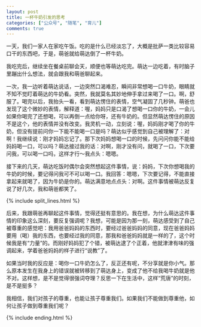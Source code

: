 ```yaml
---
layout: post
title: 一杯牛奶引发的思考
categories: ["公众号", "随笔", "育儿"]
comments: true
---
```


一天，我们一家人在家吃午饭。吃的是什么已经淡忘了，大概是批萨一类比较容易口干的东西吧，于是，萌爸就给萌达倒了一杯牛奶。

我吃完后，继续坐在餐桌前聊会天，顺便也等萌达吃完。萌达一边吃着，有时脑子里蹦出什么想法，就会跟我和萌爸聊起来。

<!--more-->

一次，我一边听着萌达说话，一边突然口渴难忍，瞬间非常想喝一口牛奶，眼睛就不知不觉盯着萌达的牛奶看。突然，我就莫名其妙地伸手拿过来喝了一口。啊，舒服了。喝完以后，我抬头一看，看到萌达愣住的表情，空气凝固了几秒钟。萌爸也发现了这个微妙的表情，解释道：喔，妈妈只是口渴了想喝一口你的牛奶，一会儿如果你喝完了还想喝，可以再倒一点给你呀，还有牛奶的。但显然萌达愣住的原因不是这个，他的表情并没有改变。我灵机一动，立刻说：喔，妈妈刚才喝了你的牛奶，但没有提前问你一下能不能喝一口是吗？萌达似乎感觉到自己被理解了：对啊！我继续说：刚才妈妈忘记了。那下次妈妈想喝一口的时候，先问问你能不能给妈妈喝一口，可以吗？萌达接过我的话：对啊，刚才没有问，就喝了一口，下次要问我，可以喝一口吗，这样才行～我点头：嗯嗯。

接下来的几天，萌达吃饭时偶尔会突然想起这件事情，说：妈妈，下次你想喝我的牛奶的时候，要记得问我可不可以喝一口。我回答：嗯嗯，下次要记得，不能直接拿起来就喝了，因为牛奶是你的。萌达满意地点点头：对啊。这件事情被萌达反复说了好几次，我和萌爸都笑了。

{% include split_lines.html %}

后来，我跟萌爸再聊起这件事情，觉得还挺有意思的。我在想，为什么萌达这件事情的印象这么深刻，要反复强调呢？我想，可能是因为那一刻，萌达感受到了自己被尊重的感觉吧：我用爸爸妈妈的东西时，要经过爸爸妈妈的同意，现在爸爸妈妈要用（喝）我的东西，也要经过我的同意，那我和爸爸妈妈就是一样的了，这个时候我是有“力量”的。而刚好妈妈犯了个错，被萌达逮了个正着，他就津津有味的强调起来，学着爸爸妈妈的样子进行“说教”了。

如果当时我的反应是：喝你一口牛奶怎么了，反正还有呢，不分享就是你小气。那么原本发生在我身上的错误就被转移到了萌达身上，变成了他不给我喝牛奶就是他不对。这样想，是不是觉得很强词夺理？反思一下在生活中，这样“荒唐”的时刻，是不是挺多？

我相信，我们对孩子的尊重，也能让孩子尊重我们。如果我们不能做到尊重他，如何让孩子做到尊重我们呢？

{% include ending.html %}

